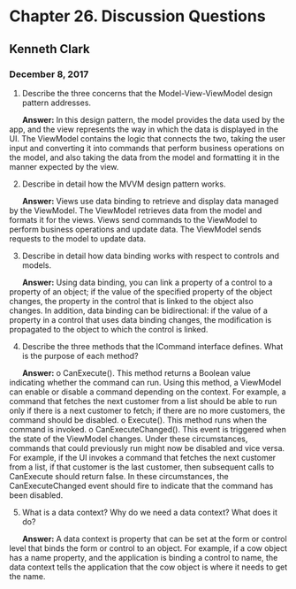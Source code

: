 # Chapter 26. Discussion Questions
## Kenneth Clark
### December 8, 2017  

1.	Describe the three concerns that the Model-View-ViewModel design pattern addresses.

&nbsp;&nbsp;&nbsp;&nbsp;&nbsp;&nbsp;**Answer:**  In this design pattern, the model provides the data used by the app, and the view represents the way in which the data is displayed in the UI. The ViewModel contains the logic that connects the two, taking the user input and converting it into commands that perform business operations on the model, and also taking the data from the model and formatting it in the manner expected by the view.

2.	Describe in detail how the MVVM design pattern works.

&nbsp;&nbsp;&nbsp;&nbsp;&nbsp;&nbsp;**Answer:**  Views use data binding to retrieve and display data managed by the ViewModel. The ViewModel retrieves data from the model and formats it for the views. Views send commands to the ViewModel to perform business operations and update data. The ViewModel sends requests to the model to update data.

3.	Describe in detail how data binding works with respect to controls and models.

&nbsp;&nbsp;&nbsp;&nbsp;&nbsp;&nbsp;**Answer:**  Using data binding, you can link a property of a control to a property of an object; if the value of the specified property of the object changes, the property in the control that is linked to the object also changes. In addition, data binding can be bidirectional: if the value of a property in a control that uses data binding changes, the modification is propagated to the object to which the control is linked.

4.	Describe the three methods that the ICommand interface defines. What is the purpose of each method? 

&nbsp;&nbsp;&nbsp;&nbsp;&nbsp;&nbsp;**Answer:** 
o	CanExecute(). This method returns a Boolean value indicating whether the command can run. Using this method, a ViewModel can enable or disable a command depending on the context. For example, a command that fetches the next customer from a list should be able to run only if there is a next customer to fetch; if there are no more customers, the command should be disabled.
o	Execute(). This method runs when the command is invoked.
o	CanExecuteChanged(). This event is triggered when the state of the ViewModel changes. Under these circumstances, commands that could previously run might now be disabled and vice versa. For example, if the UI invokes a command that fetches the next customer from a list, if that customer is the last customer, then subsequent calls to CanExecute should return false. In these circumstances, the CanExecuteChanged event should fire to indicate that the command has been disabled.

5.	What is a data context? Why do we need a data context? What does it do?

&nbsp;&nbsp;&nbsp;&nbsp;&nbsp;&nbsp;**Answer:**  A data context is property that can be set at the form or control level that binds the form or control to an object. For example, if a cow object has a name property, and the application is binding a control to name, the data context tells the application that the cow object is where it needs to get the name.


